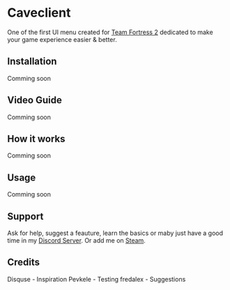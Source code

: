 # Caveclient
One of the first UI menu created for [Team Fortress 2](https://store.steampowered.com/app/440/Team_Fortress_2/) dedicated to make your game experience easier & better.
## Installation
Comming soon
## Video Guide
Comming soon
## How it works
Comming soon
## Usage
Comming soon
## Support
Ask for help, suggest a feauture, learn the basics or maby just have a good time in my [Discord Server](https://discord.gg/RfgA6wqzZP).
Or add me on [Steam](https://steamcommunity.com/profiles/76561198344765754).
## Credits
Disquse - Inspiration
Pevkele - Testing
fredalex - Suggestions
